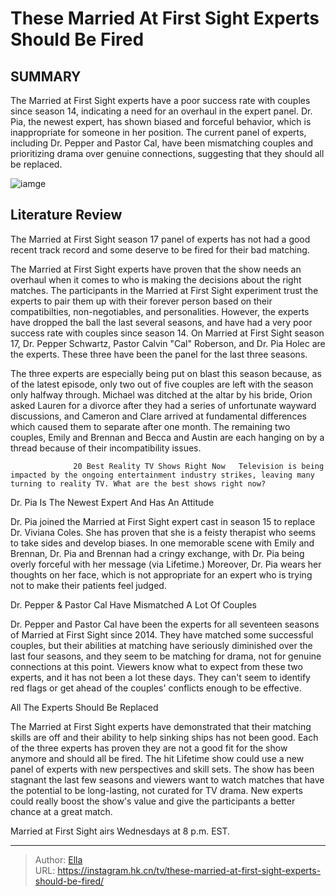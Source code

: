 # These Married At First Sight Experts Should Be Fired


## SUMMARY 



  The Married at First Sight experts have a poor success rate with couples since season 14, indicating a need for an overhaul in the expert panel.   Dr. Pia, the newest expert, has shown biased and forceful behavior, which is inappropriate for someone in her position.   The current panel of experts, including Dr. Pepper and Pastor Cal, have been mismatching couples and prioritizing drama over genuine connections, suggesting that they should all be replaced.  

![iamge](https://static1.srcdn.com/wordpress/wp-content/uploads/2024/01/married-at-first-sight-season-17-experts-dr-pepper-dr-pia-and-pastor-cal-montage.jpg)

## Literature Review
The Married at First Sight season 17 panel of experts has not had a good recent track record and some deserve to be fired for their bad matching.




The Married at First Sight experts have proven that the show needs an overhaul when it comes to who is making the decisions about the right matches. The participants in the Married at First Sight experiment trust the experts to pair them up with their forever person based on their compatibilties, non-negotiables, and personalities. However, the experts have dropped the ball the last several seasons, and have had a very poor success rate with couples since season 14. On Married at First Sight season 17, Dr. Pepper Schwartz, Pastor Calvin &#34;Cal&#34; Roberson, and Dr. Pia Holec are the experts. These three have been the panel for the last three seasons.




The three experts are especially being put on blast this season because, as of the latest episode, only two out of five couples are left with the season only halfway through. Michael was ditched at the altar by his bride, Orion asked Lauren for a divorce after they had a series of unfortunate wayward discussions, and Cameron and Clare arrived at fundamental differences which caused them to separate after one month. The remaining two couples, Emily and Brennan and Becca and Austin are each hanging on by a thread because of their incompatibility issues.

                  20 Best Reality TV Shows Right Now   Television is being impacted by the ongoing entertainment industry strikes, leaving many turning to reality TV. What are the best shows right now?    


 Dr. Pia Is The Newest Expert And Has An Attitude 

 






 
Dr. Pia joined the Married at First Sight expert cast in season 15 to replace Dr. Viviana Coles. She has proven that she is a feisty therapist who seems to take sides and develop biases. In one memorable scene with Emily and Brennan, Dr. Pia and Brennan had a cringy exchange, with Dr. Pia being overly forceful with her message (via Lifetime.) Moreover, Dr. Pia wears her thoughts on her face, which is not appropriate for an expert who is trying not to make their patients feel judged.



 Dr. Pepper &amp; Pastor Cal Have Mismatched A Lot Of Couples 
         

Dr. Pepper and Pastor Cal have been the experts for all seventeen seasons of Married at First Sight since 2014. They have matched some successful couples, but their abilities at matching have seriously diminished over the last four seasons, and they seem to be matching for drama, not for genuine connections at this point. Viewers know what to expect from these two experts, and it has not been a lot these days. They can&#39;t seem to identify red flags or get ahead of the couples&#39; conflicts enough to be effective.






 All The Experts Should Be Replaced 
          

The Married at First Sight experts have demonstrated that their matching skills are off and their ability to help sinking ships has not been good. Each of the three experts has proven they are not a good fit for the show anymore and should all be fired. The hit Lifetime show could use a new panel of experts with new perspectives and skill sets. The show has been stagnant the last few seasons and viewers want to watch matches that have the potential to be long-lasting, not curated for TV drama. New experts could really boost the show&#39;s value and give the participants a better chance at a great match.



Married at First Sight airs Wednesdays at 8 p.m. EST.









---

> Author: [Ella](https://instagram.hk.cn/)  
> URL: https://instagram.hk.cn/tv/these-married-at-first-sight-experts-should-be-fired/  

